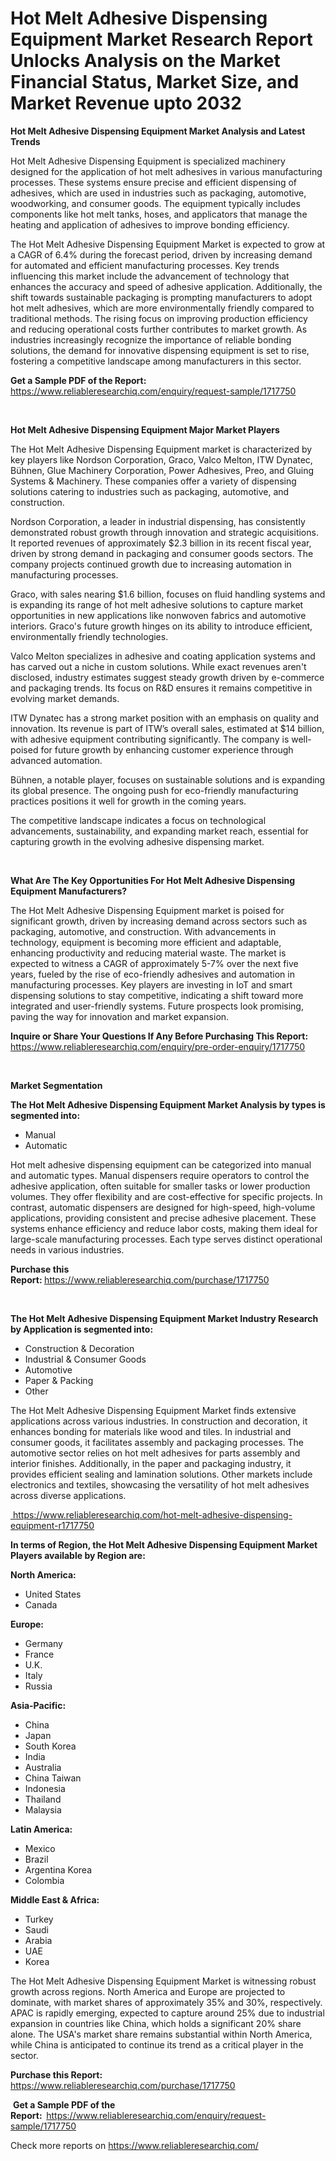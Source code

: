 <p><h1>Hot Melt Adhesive Dispensing Equipment Market Research Report Unlocks Analysis on the Market Financial Status, Market Size, and Market Revenue upto 2032</h1></p><p><strong>Hot Melt Adhesive Dispensing Equipment Market Analysis and Latest Trends</strong></p>
<p><p>Hot Melt Adhesive Dispensing Equipment is specialized machinery designed for the application of hot melt adhesives in various manufacturing processes. These systems ensure precise and efficient dispensing of adhesives, which are used in industries such as packaging, automotive, woodworking, and consumer goods. The equipment typically includes components like hot melt tanks, hoses, and applicators that manage the heating and application of adhesives to improve bonding efficiency.</p><p>The Hot Melt Adhesive Dispensing Equipment Market is expected to grow at a CAGR of 6.4% during the forecast period, driven by increasing demand for automated and efficient manufacturing processes. Key trends influencing this market include the advancement of technology that enhances the accuracy and speed of adhesive application. Additionally, the shift towards sustainable packaging is prompting manufacturers to adopt hot melt adhesives, which are more environmentally friendly compared to traditional methods. The rising focus on improving production efficiency and reducing operational costs further contributes to market growth. As industries increasingly recognize the importance of reliable bonding solutions, the demand for innovative dispensing equipment is set to rise, fostering a competitive landscape among manufacturers in this sector.</p></p>
<p><strong>Get a Sample PDF of the Report:&nbsp;</strong> <a href="https://www.reliableresearchiq.com/enquiry/request-sample/1717750?utm_campaign=2212&utm_medium=2&utm_source=Github&utm_content=ia&utm_term=09042025&utm_id=hot-melt-adhesive-dispensing-equipment">https://www.reliableresearchiq.com/enquiry/request-sample/1717750</a></p>
<p>&nbsp;</p>
<p><strong>Hot Melt Adhesive Dispensing Equipment Major Market Players</strong></p>
<p><p>The Hot Melt Adhesive Dispensing Equipment market is characterized by key players like Nordson Corporation, Graco, Valco Melton, ITW Dynatec, Bühnen, Glue Machinery Corporation, Power Adhesives, Preo, and Gluing Systems & Machinery. These companies offer a variety of dispensing solutions catering to industries such as packaging, automotive, and construction.</p><p>Nordson Corporation, a leader in industrial dispensing, has consistently demonstrated robust growth through innovation and strategic acquisitions. It reported revenues of approximately $2.3 billion in its recent fiscal year, driven by strong demand in packaging and consumer goods sectors. The company projects continued growth due to increasing automation in manufacturing processes.</p><p>Graco, with sales nearing $1.6 billion, focuses on fluid handling systems and is expanding its range of hot melt adhesive solutions to capture market opportunities in new applications like nonwoven fabrics and automotive interiors. Graco's future growth hinges on its ability to introduce efficient, environmentally friendly technologies.</p><p>Valco Melton specializes in adhesive and coating application systems and has carved out a niche in custom solutions. While exact revenues aren't disclosed, industry estimates suggest steady growth driven by e-commerce and packaging trends. Its focus on R&D ensures it remains competitive in evolving market demands.</p><p>ITW Dynatec has a strong market position with an emphasis on quality and innovation. Its revenue is part of ITW’s overall sales, estimated at $14 billion, with adhesive equipment contributing significantly. The company is well-poised for future growth by enhancing customer experience through advanced automation.</p><p>Bühnen, a notable player, focuses on sustainable solutions and is expanding its global presence. The ongoing push for eco-friendly manufacturing practices positions it well for growth in the coming years.</p><p>The competitive landscape indicates a focus on technological advancements, sustainability, and expanding market reach, essential for capturing growth in the evolving adhesive dispensing market.</p></p>
<p>&nbsp;</p>
<p><strong>What Are The Key Opportunities For Hot Melt Adhesive Dispensing Equipment Manufacturers?</strong></p>
<p><p>The Hot Melt Adhesive Dispensing Equipment market is poised for significant growth, driven by increasing demand across sectors such as packaging, automotive, and construction. With advancements in technology, equipment is becoming more efficient and adaptable, enhancing productivity and reducing material waste. The market is expected to witness a CAGR of approximately 5-7% over the next five years, fueled by the rise of eco-friendly adhesives and automation in manufacturing processes. Key players are investing in IoT and smart dispensing solutions to stay competitive, indicating a shift toward more integrated and user-friendly systems. Future prospects look promising, paving the way for innovation and market expansion.</p></p>
<p><strong>Inquire or Share Your Questions If Any Before Purchasing This Report:</strong> <a href="https://www.reliableresearchiq.com/enquiry/pre-order-enquiry/1717750?utm_campaign=2212&utm_medium=2&utm_source=Github&utm_content=ia&utm_term=09042025&utm_id=hot-melt-adhesive-dispensing-equipment">https://www.reliableresearchiq.com/enquiry/pre-order-enquiry/1717750</a></p>
<p>&nbsp;</p>
<p><strong>Market Segmentation</strong></p>
<p><strong>The Hot Melt Adhesive Dispensing Equipment Market Analysis by types is segmented into:</strong></p>
<p><ul><li>Manual</li><li>Automatic</li></ul></p>
<p><p>Hot melt adhesive dispensing equipment can be categorized into manual and automatic types. Manual dispensers require operators to control the adhesive application, often suitable for smaller tasks or lower production volumes. They offer flexibility and are cost-effective for specific projects. In contrast, automatic dispensers are designed for high-speed, high-volume applications, providing consistent and precise adhesive placement. These systems enhance efficiency and reduce labor costs, making them ideal for large-scale manufacturing processes. Each type serves distinct operational needs in various industries.</p></p>
<p><strong>Purchase this Report:&nbsp;</strong><a href="https://www.reliableresearchiq.com/purchase/1717750?utm_campaign=2212&utm_medium=2&utm_source=Github&utm_content=ia&utm_term=09042025&utm_id=hot-melt-adhesive-dispensing-equipment">https://www.reliableresearchiq.com/purchase/1717750</a></p>
<p>&nbsp;</p>
<p><strong>The Hot Melt Adhesive Dispensing Equipment Market Industry Research by Application is segmented into:</strong></p>
<p><ul><li>Construction & Decoration</li><li>Industrial & Consumer Goods</li><li>Automotive</li><li>Paper & Packing</li><li>Other</li></ul></p>
<p><p>The Hot Melt Adhesive Dispensing Equipment Market finds extensive applications across various industries. In construction and decoration, it enhances bonding for materials like wood and tiles. In industrial and consumer goods, it facilitates assembly and packaging processes. The automotive sector relies on hot melt adhesives for parts assembly and interior finishes. Additionally, in the paper and packaging industry, it provides efficient sealing and lamination solutions. Other markets include electronics and textiles, showcasing the versatility of hot melt adhesives across diverse applications.</p></p>
<p><a href="https://www.reliableresearchiq.com/hot-melt-adhesive-dispensing-equipment-r1717750?utm_campaign=2212&utm_medium=2&utm_source=Github&utm_content=ia&utm_term=09042025&utm_id=hot-melt-adhesive-dispensing-equipment">&nbsp;https://www.reliableresearchiq.com/hot-melt-adhesive-dispensing-equipment-r1717750</a></p>
<p><strong>In terms of Region, the Hot Melt Adhesive Dispensing Equipment Market Players available by Region are:</strong></p>
<p>
    <p> <strong> North America: </strong>
        <ul>
            <li>United States</li>
            <li>Canada</li>
        </ul>
        </p> 
    <p> <strong> Europe: </strong>
        <ul>
            <li>Germany</li>
            <li>France</li>
            <li>U.K.</li>
            <li>Italy</li>
            <li>Russia</li>
        </ul>
        </p> 
    <p> <strong> Asia-Pacific: </strong>
        <ul>
            <li>China</li>
            <li>Japan</li>
            <li>South Korea</li>
            <li>India</li>
            <li>Australia</li>
            <li>China Taiwan</li>
            <li>Indonesia</li>
            <li>Thailand</li>
            <li>Malaysia</li>
        </ul>
        </p> 
    <p> <strong> Latin America: </strong>
        <ul>
            <li>Mexico</li>
            <li>Brazil</li>
            <li>Argentina Korea</li>
            <li>Colombia</li>
        </ul>
        </p> 
    <p> <strong> Middle East & Africa: </strong>
        <ul>
            <li>Turkey</li>
            <li>Saudi</li>
            <li>Arabia</li>
            <li>UAE</li>
            <li>Korea</li>
        </ul>
    </p>
    </p>
<p><p>The Hot Melt Adhesive Dispensing Equipment Market is witnessing robust growth across regions. North America and Europe are projected to dominate, with market shares of approximately 35% and 30%, respectively. APAC is rapidly emerging, expected to capture around 25% due to industrial expansion in countries like China, which holds a significant 20% share alone. The USA's market share remains substantial within North America, while China is anticipated to continue its trend as a critical player in the sector.</p></p>
<p><strong>Purchase this Report: </strong><a href="https://www.reliableresearchiq.com/purchase/1717750?utm_campaign=2212&utm_medium=2&utm_source=Github&utm_content=ia&utm_term=09042025&utm_id=hot-melt-adhesive-dispensing-equipment">https://www.reliableresearchiq.com/purchase/1717750</a></p>
<p>&nbsp;<strong>Get a Sample PDF of the Report:&nbsp;&nbsp;</strong><a href="https://www.reliableresearchiq.com/enquiry/request-sample/1717750?utm_campaign=2212&utm_medium=2&utm_source=Github&utm_content=ia&utm_term=09042025&utm_id=hot-melt-adhesive-dispensing-equipment">https://www.reliableresearchiq.com/enquiry/request-sample/1717750</a></p>
<p><strong></strong></p>
<p>Check more reports on <a href="https://www.reliableresearchiq.com/?utm_campaign=2212&utm_medium=2&utm_source=Github&utm_content=ia&utm_term=09042025&utm_id=hot-melt-adhesive-dispensing-equipment">https://www.reliableresearchiq.com/</a></p>